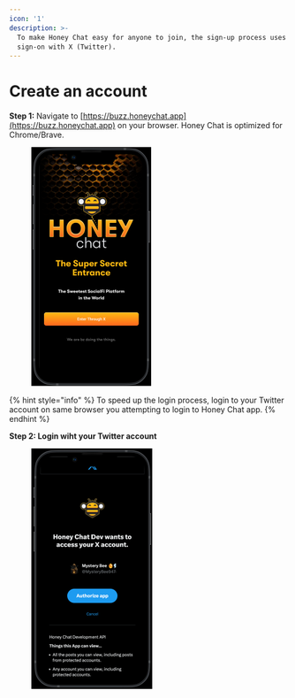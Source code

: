 ```yaml
---
icon: '1'
description: >-
  To make Honey Chat easy for anyone to join, the sign-up process uses single
  sign-on with X (Twitter).
---
```


# Create an account

**Step 1:** Navigate to [https://buzz.honeychat.app](https://buzz.honeychat.app) on your browser. Honey Chat is optimized for Chrome/Brave.&#x20;

<div align="left"><figure><img src="../.gitbook/assets/image (1).png" alt="" width="217"><figcaption></figcaption></figure></div>

{% hint style="info" %}
To speed up the login process, login to your Twitter account on same browser you attempting to login to Honey Chat app.&#x20;
{% endhint %}

**Step 2: Login wiht your Twitter account**

<div align="left"><figure><img src="../.gitbook/assets/image (2).png" alt="" width="219"><figcaption></figcaption></figure></div>

